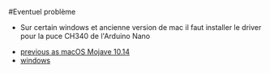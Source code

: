 #Eventuel problème

- Sur certain windows et ancienne version de mac il faut installer le driver pour la puce CH340 de l'Arduino Nano

* [previous as macOS Mojave 10.14](https://github.com/adrianmihalko/ch340g-ch34g-ch34x-mac-os-x-driver)
* [windows](https://learn.sparkfun.com/tutorials/how-to-install-ch340-drivers/all)
